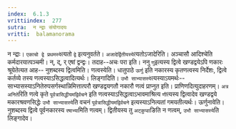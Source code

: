 ```yaml
---
index:  6.1.3
vrittiindex:  277
sutra:  न न्द्राः संयोगादयः
vritti:  balamanorama 
---
```


न न्द्राः। `एकाचो द्वे प्रथमस्ये`त्यतो `द्वे` इत्यनुवर्तते। `अजादेर्द्वितीयस्ये`त्यतोऽजादेरिति। अञ्चासौ आदिश्चेति कर्मदारयात्पञ्चमी। न्, द्, र् एषां द्वन्द्वः। तदाह--अचः परा इति। ननु `णु`इत्यस्य द्वित्वे खण्डद्वयेऽपि णकारः श्रूयेतेत्यत आह-- नुशब्दस्य द्वित्वमिति। णत्वस्येति। धातुपाठे `ऊर्णु` इति नकारस्य कृतणत्वस्य निर्देशः, द्वित्वे कर्तव्ये तस्य णत्वस्याऽसिद्धत्वादित्यर्थः। लिङ्गादिति। `उभौ साभ्यासस्ये`त्यस्याऽयमर्थः-- साभ्यासस्याऽनितेरुपसर्गस्थान्निमित्तात्परौ खण्डद्वयगतौ नकारौ णत्वं प्राप्नुत इति। प्राणिणदित्युदाहरणम्। `अत्र अनिते`रिति णत्वे कृते `पूर्वत्रासिद्धीयमद्विर्वचने` इति णत्वस्याऽसिद्धत्वाऽभावमाश्रित्य `णी`त्यस्य द्वित्वादेव खण्डद्वये मकारश्रवणसिद्धेः `उभौ साभ्यासस्ये`ति वचनं `पूर्वत्रासिद्धीयमद्विर्वचने` इत्यस्याऽनित्यतां गमयतीत्यर्थः। ऊर्णुनावेति। नुशब्दस्य द्वित्वे पूर्वनकारस्य `रषाभ्या`मिति णत्वम्। द्वितीयस्य तु `अट्कुप्वा`ङिति न णत्वम्, `उभौ साभ्यासस्ये`ति लिङ्गादेव।

